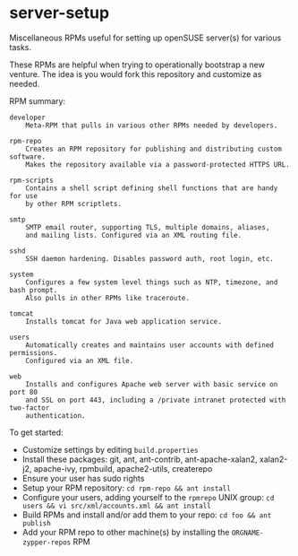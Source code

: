 # server-setup
Miscellaneous RPMs useful for setting up openSUSE server(s) for various tasks.

These RPMs are helpful when trying to operationally bootstrap a new venture.
The idea is you would fork this repository and customize as needed.

RPM summary:

    developer
        Meta-RPM that pulls in various other RPMs needed by developers.

    rpm-repo
        Creates an RPM repository for publishing and distributing custom software.
        Makes the repository available via a password-protected HTTPS URL.

    rpm-scripts
        Contains a shell script defining shell functions that are handy for use
        by other RPM scriptlets.

    smtp
        SMTP email router, supporting TLS, multiple domains, aliases,
        and mailing lists. Configured via an XML routing file.

    sshd
        SSH daemon hardening. Disables password auth, root login, etc.

    system
        Configures a few system level things such as NTP, timezone, and bash prompt.
        Also pulls in other RPMs like traceroute.

    tomcat
        Installs tomcat for Java web application service.

    users
        Automatically creates and maintains user accounts with defined permissions.
        Configured via an XML file.

    web
        Installs and configures Apache web server with basic service on port 80
        and SSL on port 443, including a /private intranet protected with two-factor
        authentication.

To get started:

  * Customize settings by editing `build.properties`
  * Install these packages: git, ant, ant-contrib, ant-apache-xalan2, xalan2-j2, apache-ivy, rpmbuild, apache2-utils, createrepo
  * Ensure your user has sudo rights
  * Setup your RPM repository: `cd rpm-repo && ant install`
  * Configure your users, adding yourself to the `rpmrepo` UNIX group: `cd users && vi src/xml/accounts.xml && ant install`
  * Build RPMs and install and/or add them to your repo: `cd foo && ant publish`
  * Add your RPM repo to other machine(s) by installing the `ORGNAME-zypper-repos` RPM
